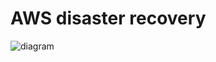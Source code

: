 # AWS disaster recovery

![diagram](https://github.com/harsh-viradia-itp/AWS-disaster-recovery/assets/123379718/eb1ac460-1236-41c9-b32c-b6a45d848130)
